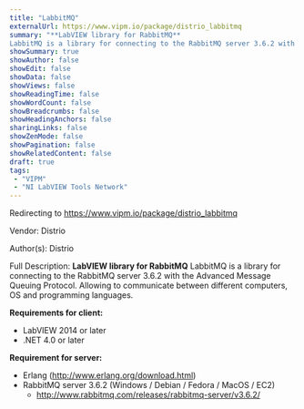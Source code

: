 ```yaml
---
title: "LabbitMQ"
externalUrl: https://www.vipm.io/package/distrio_labbitmq
summary: "**LabVIEW library for RabbitMQ**
LabbitMQ is a library for connecting to the RabbitMQ server 3.6.2 with the Advanced Message Queuing Protocol."
showSummary: true
showAuthor: false
showEdit: false
showData: false
showViews: false
showReadingTime: false
showWordCount: false
showBreadcrumbs: false
showHeadingAnchors: false
sharingLinks: false
showZenMode: false
showPagination: false
showRelatedContent: false
draft: true
tags:
 - "VIPM"
 - "NI LabVIEW Tools Network"
---
```


Redirecting to https://www.vipm.io/package/distrio_labbitmq

Vendor: Distrio

Author(s): Distrio
 
Full Description:
**LabVIEW library for RabbitMQ**
LabbitMQ is a library for connecting to the RabbitMQ server 3.6.2 with the Advanced Message Queuing Protocol. Allowing to communicate between different computers, OS and programming languages.

**Requirements for client:**
- LabVIEW 2014 or later
- .NET 4.0 or later

**Requirement for server:**
- Erlang (http://www.erlang.org/download.html)
- RabbitMQ server 3.6.2 (Windows / Debian / Fedora / MacOS / EC2)
   - http://www.rabbitmq.com/releases/rabbitmq-server/v3.6.2/